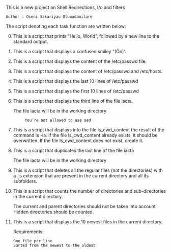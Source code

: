 This is a new project on Shell Redirections, I/o and filters


	Author : Oseni Sakariyau Oluwadamilare

The script denoting each task function are written below:

0. This is a script that prints “Hello, World”, followed by a new line to the standard output.

1. This is a script that displays a confused smiley "(Ôo)'.

2. This is a script that displays the content of the /etc/passwd file.

3. This is a script that displays the content of /etc/passwd and /etc/hosts.

4. This is a script that displays the last 10 lines of /etc/passwd

5. This is a script that displays the first 10 lines of /etc/passwd

6. This is a script that displays the third line of the file iacta.

	The file iacta will be in the working directory

    		You’re not allowed to use sed

7. This is a script that displays  into the file ls_cwd_content the result of the command ls -la. If the file ls_cwd_content already exists, it should be overwritten. If the file ls_cwd_content does not exist, create it.

8. This is a script  that duplicates the last line of the file iacta

    The file iacta will be in the working directory

9. This is a script that deletes all the regular files (not the directories) with a .js extension that are present in the current directory and all its subfolders.

10. This is a script that counts the number of directories and sub-directories in the current directory.

    The current and parent directories should not be taken into account
    Hidden directories should be counted.

11. This is a script  that displays the 10 newest files in the current directory.

	Requirements:

    	One file per line
    	Sorted from the newest to the oldest


